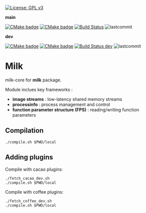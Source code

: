 [![License: GPL v3](https://img.shields.io/badge/License-GPL%20v3-blue.svg)](http://www.gnu.org/licenses/gpl-3.0)



**main**

[![CMake badge](https://github.com/milk-org/milk/actions/workflows/cmake.yml/badge.svg?branch=main)](https://github.com/milk-org/milk/actions/workflows/cmake.yml)
[![CMake badge](https://github.com/milk-org/milk/actions/workflows/docker-image.yml/badge.svg?branch=main)](https://github.com/milk-org/milk/actions/workflows/docker-image.yml)
[![Build Status](https://www.travis-ci.com/milk-org/milk.svg?branch=main)](https://www.travis-ci.com/milk-org/milk)
![lastcommit](https://img.shields.io/github/last-commit/milk-org/milk/main.svg)


**dev**

[![CMake badge](https://github.com/milk-org/milk/actions/workflows/cmake.yml/badge.svg?branch=dev)](https://github.com/milk-org/milk/actions/workflows/cmake.yml)
[![CMake badge](https://github.com/milk-org/milk/actions/workflows/docker-image.yml/badge.svg?branch=dev)](https://github.com/milk-org/milk/actions/workflows/docker-image.yml)
[![Build Status dev](https://www.travis-ci.com/milk-org/milk.svg?branch=dev)](https://www.travis-ci.com/milk-org/milk)
![lastcommit](https://img.shields.io/github/last-commit/milk-org/milk/dev.svg)




# Milk

milk-core for **milk** package.


Module inclues key frameworks :

- **image streams** : low-latency shared memory streams
- **processinfo** : process management and control
- **function parameter structure (FPS)** : reading/writing function parameters

## Compilation

    ./compile.sh $PWD/local

## Adding plugins

Compile with cacao plugins:

    ./fetch_cacao_dev.sh
    ./compile.sh $PWD/local

Compile with coffee plugins:

    ./fetch_coffee_dev.sh
    ./compile.sh $PWD/local


